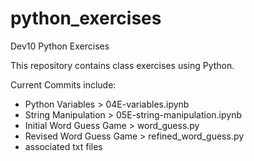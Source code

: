 # python_exercises
Dev10 Python Exercises

This repository contains class exercises using Python. 

Current Commits include: 
- Python Variables > 04E-variables.ipynb
- String Manipulation > 05E-string-manipulation.ipynb
- Initial Word Guess Game > word_guess.py
- Revised Word Guess Game > refined_word_guess.py
- associated txt files
